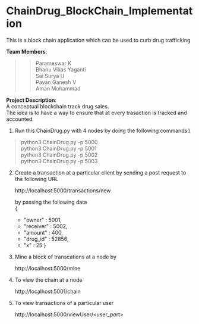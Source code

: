 # ChainDrug_BlockChain_Implementation
This is a block chain application which can be used to curb drug trafficking

**Team Members**:
>>	Parameswar K\
>>	Bhanu Vikas Yaganti\
>>	Sai Surya U\
>>	Pavan Ganesh V\
>>	Aman Mohammad

**Project Description**:\
	A conceptual blockchain track drug sales.\
	The idea is to have a way to ensure that at every trasaction is tracked and accounted.



1. Run this ChainDrug.py with 4 nodes by doing the following commands:\
	
>	python3 ChainDrug.py -p 5000\
>	python3 ChainDrug.py -p 5001\
>	python3 ChainDrug.py -p 5002\
>	python3 ChainDrug.py -p 5003


2. Create a transaction at a particular client by sending a post request to the following URL
	
	http://localhost:5000/transactions/new

	by passing the following data\
	{
	+	"owner" : 5001,
	+	"receiver" : 5002,
	+	"amount" : 400,
	+	"drug_id" : 52856,
	+	"x" : 25
	}


3. Mine a block of transcations at a node by
	
	http://localhost:5000/mine


4. To view the chain at a node
	
	http://localhost:5001/chain


5. To view transactions of a particular user
	
	http://localhost:5000/viewUser/<user_port>

